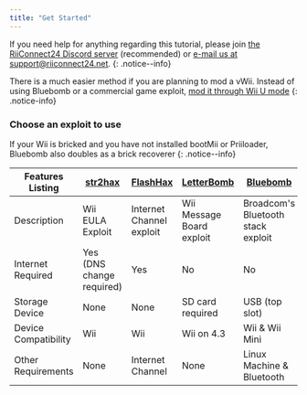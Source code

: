 ```yaml
---
title: "Get Started"
---
```


If you need help for anything regarding this tutorial, please join [the RiiConnect24 Discord server](https://discord.gg/b4Y7jfD) (recommended) or [e-mail us at support@riiconnect24.net](mailto:support@riiconnect24.net).
{: .notice--info}

There is a much easier method if you are planning to mod a vWii. Instead of using Bluebomb or a commercial game exploit, [mod it through Wii U mode](https://wiiuguide.xyz/#/vwii/vwii-modding)
{: .notice-info}

### Choose an exploit to use

If your Wii is bricked and you have not installed bootMii or Priiloader, Bluebomb also doubles as a brick recoverer
{: .notice--info}

|   Features Listing    |     [str2hax](str2hax)     |   [FlashHax](flashhax)    |  [LetterBomb](letterbomb)  |         [Bluebomb](bluebomb)           |
|-----------------------|----------------------------|---------------------------|----------------------------|----------------------------------------|
| Description           | Wii EULA Exploit           | Internet Channel exploit  | Wii Message Board exploit  | Broadcom's Bluetooth stack exploit     |
| Internet Required     | Yes (DNS change required)  | Yes                       | No                         | No                                     |
| Storage Device        | None                       | None                      | SD card required           | USB (top slot)                         |
| Device Compatibility  | Wii                        | Wii                       | Wii on 4.3                 | Wii & Wii Mini  |
| Other Requirements    | None                       | Internet Channel          | None                       | Linux Machine & Bluetooth              |

